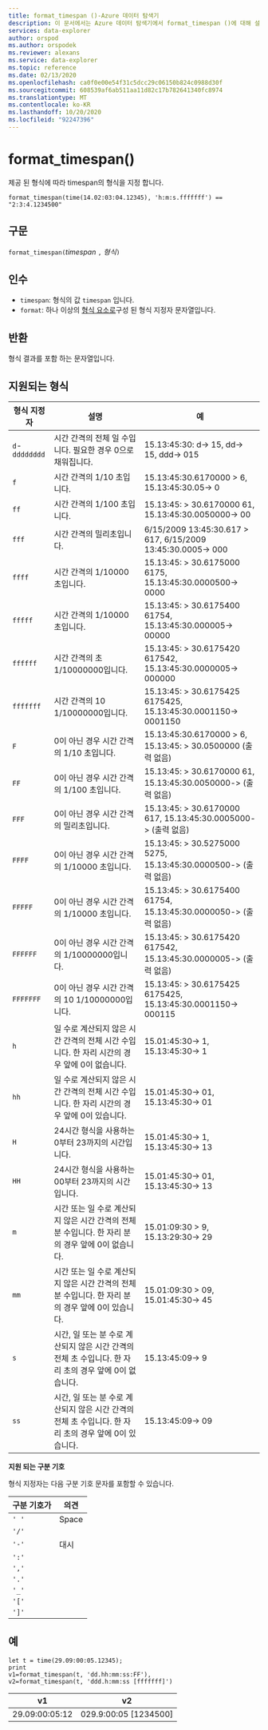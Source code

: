 ```yaml
---
title: format_timespan ()-Azure 데이터 탐색기
description: 이 문서에서는 Azure 데이터 탐색기에서 format_timespan ()에 대해 설명 합니다.
services: data-explorer
author: orspod
ms.author: orspodek
ms.reviewer: alexans
ms.service: data-explorer
ms.topic: reference
ms.date: 02/13/2020
ms.openlocfilehash: ca0f0e00e54f31c5dcc29c06150b824c0988d30f
ms.sourcegitcommit: 608539af6ab511aa11d82c17b782641340fc8974
ms.translationtype: MT
ms.contentlocale: ko-KR
ms.lasthandoff: 10/20/2020
ms.locfileid: "92247396"
---
```

# <a name="format_timespan"></a>format_timespan()

제공 된 형식에 따라 timespan의 형식을 지정 합니다.

```kusto
format_timespan(time(14.02:03:04.12345), 'h:m:s.fffffff') == "2:3:4.1234500"
```

## <a name="syntax"></a>구문

`format_timespan(`*timespan* `,` *형식*`)`

## <a name="arguments"></a>인수

* `timespan`: 형식의 값 `timespan` 입니다.
* `format`: 하나 이상의 [형식 요소로](#supported-formats)구성 된 형식 지정자 문자열입니다.

## <a name="returns"></a>반환

형식 결과를 포함 하는 문자열입니다.

## <a name="supported-formats"></a>지원되는 형식

|형식 지정자   |설명    |예
|---|---|---
|`d`-`dddddddd` |시간 간격의 전체 일 수입니다. 필요한 경우 0으로 채워집니다.|   15.13:45:30: d-> 15, dd-> 15, ddd-> 015
|`f`    |시간 간격의 1/10 초입니다. |15.13:45:30.6170000 > 6, 15.13:45:30.05-> 0
|`ff`   |시간 간격의 1/100 초입니다. |15.13:45: > 30.6170000 61, 15.13:45:30.0050000-> 00
|`fff`  |시간 간격의 밀리초입니다. |6/15/2009 13:45:30.617 > 617, 6/15/2009 13:45:30.0005-> 000
|`ffff` |시간 간격의 1/10000 초입니다. |15.13:45: > 30.6175000 6175, 15.13:45:30.0000500-> 0000
|`fffff`    |시간 간격의 1/10000 초입니다. |15.13:45: > 30.6175400 61754, 15.13:45:30.000005-> 00000
|`ffffff`   |시간 간격의 초 1/10000000입니다. |15.13:45: > 30.6175420 617542, 15.13:45:30.0000005-> 000000
|`fffffff`  |시간 간격의 10 1/10000000입니다. |15.13:45: > 30.6175425 6175425, 15.13:45:30.0001150-> 0001150
|`F`    |0이 아닌 경우 시간 간격의 1/10 초입니다. |15.13:45:30.6170000 > 6, 15.13:45: > 30.0500000 (출력 없음)
|`FF`   |0이 아닌 경우 시간 간격의 1/100 초입니다. |15.13:45: > 30.6170000 61, 15.13:45:30.0050000-> (출력 없음)
|`FFF`  |0이 아닌 경우 시간 간격의 밀리초입니다. |15.13:45: > 30.6170000 617, 15.13:45:30.0005000-> (출력 없음)
|`FFFF` |0이 아닌 경우 시간 간격의 1/10000 초입니다. |15.13:45: > 30.5275000 5275, 15.13:45:30.0000500-> (출력 없음)
|`FFFFF`    |0이 아닌 경우 시간 간격의 1/10000 초입니다. |15.13:45: > 30.6175400 61754, 15.13:45:30.0000050-> (출력 없음)
|`FFFFFF`   |0이 아닌 경우 시간 간격의 1/10000000입니다. |15.13:45: > 30.6175420 617542, 15.13:45:30.0000005-> (출력 없음)
|`FFFFFFF`  |0이 아닌 경우 시간 간격의 10 1/10000000입니다. |15.13:45: > 30.6175425 6175425, 15.13:45:30.0001150-> 000115
|`h`    |일 수로 계산되지 않은 시간 간격의 전체 시간 수입니다. 한 자리 시간의 경우 앞에 0이 없습니다. |15.01:45:30-> 1, 15.13:45:30-> 1
|`hh`   |일 수로 계산되지 않은 시간 간격의 전체 시간 수입니다. 한 자리 시간의 경우 앞에 0이 있습니다. |15.01:45:30-> 01, 15.13:45:30-> 01
|`H`    |24시간 형식을 사용하는 0부터 23까지의 시간입니다. |15.01:45:30-> 1, 15.13:45:30-> 13
|`HH`   |24시간 형식을 사용하는 00부터 23까지의 시간입니다. |15.01:45:30-> 01, 15.13:45:30-> 13
|`m`    |시간 또는 일 수로 계산되지 않은 시간 간격의 전체 분 수입니다. 한 자리 분의 경우 앞에 0이 없습니다. |15.01:09:30 > 9, 15.13:29:30-> 29
|`mm`   |시간 또는 일 수로 계산되지 않은 시간 간격의 전체 분 수입니다. 한 자리 분의 경우 앞에 0이 있습니다. |15.01:09:30 > 09, 15.01:45:30-> 45
|`s`    |시간, 일 또는 분 수로 계산되지 않은 시간 간격의 전체 초 수입니다. 한 자리 초의 경우 앞에 0이 없습니다. |15.13:45:09-> 9
|`ss`   |시간, 일 또는 분 수로 계산되지 않은 시간 간격의 전체 초 수입니다. 한 자리 초의 경우 앞에 0이 있습니다. |15.13:45:09-> 09

**지원 되는 구분 기호**

형식 지정자는 다음 구분 기호 문자를 포함할 수 있습니다.

|구분 기호가|의견|
|---------|-------|
|`' '`| Space|
|`'/'`||
|`'-'`|대시|
|`':'`||
|`','`||
|`'.'`||
|`'_'`||
|`'['`||
|`']'`||

## <a name="examples"></a>예

<!-- csl: https://help.kusto.windows.net/Samples -->
```kusto
let t = time(29.09:00:05.12345);
print 
v1=format_timespan(t, 'dd.hh:mm:ss:FF'),
v2=format_timespan(t, 'ddd.h:mm:ss [fffffff]')
```

|v1|v2|
|---|---|
|29.09:00:05:12|029.9:00:05 [1234500]|
